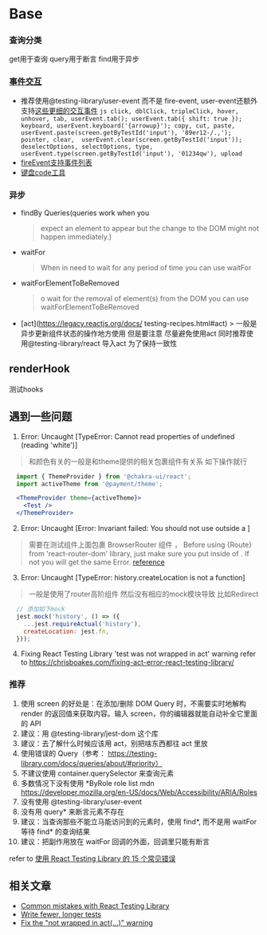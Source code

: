 # Base

### 查询分类
  get用于查询 query用于断言  find用于异步

### [事件交互](https://testing-library.com/docs/user-event/utility)

   - 推荐使用@testing-library/user-event 而不是 fire-event, user-event还额外支持[这些更细的交互事件](https://github.com/testing-library/user-event/blob/main/src/setup/api.ts)
    ```js
      click,
      dblClick,
      tripleClick,
      hover,
      unhover,
      tab, userEvent.tab(); userEvent.tab({ shift: true });
      keyboard, userEvent.keyboard('{arrowup}');
      copy,
      cut,
      paste, userEvent.paste(screen.getByTestId('input'), '89er12-/.,');
      pointer,
      clear,  userEvent.clear(screen.getByTestId('input'));
      deselectOptions,
      selectOptions,
      type,  userEvent.type(screen.getByTestId('input'), '01234qw'),
      upload
    ```
   - [fireEvent支持事件列表](https://github.com/testing-library/dom-testing-library/blob/main/src/event-map.js)
   - [键盘code工具](https://www.toptal.com/developers/keycode)

### 异步
  - findBy Queries(queries work when you 
    > expect an element to appear but the change to the DOM might not happen immediately.)
  
  - waitFor
  
    > When in need to wait for any period of time you can use waitFor

  - waitForElementToBeRemoved
    > o wait for the removal of element(s) from the DOM you can use waitForElementToBeRemoved

   - [act](https://legacy.reactjs.org/docs/  testing-recipes.html#act)
    > 一般是异步更新组件状态的操作地方使用 但是要注意 尽量避免使用act 同时推荐使用@testing-library/react 导入act 为了保持一致性

## renderHook
 测试hooks

## 遇到一些问题

1. Error: Uncaught [TypeError: Cannot read properties of undefined (reading 'white')]

> 和颜色有关的一般是和theme提供的相关包裹组件有关系 如下操作就行
```jsx
  import { ThemeProvider } from '@chakra-ui/react';
  import activeTheme from '@payment/theme';

  <ThemeProvider theme={activeTheme}>
    <Test />
  </ThemeProvider>
```

2. Error: Uncaught [Error: Invariant failed: You should not use <Link> outside a <Router>]
  
> 需要在测试组件上面包裹 BrowserRouter 组件 ， Before using {Route} from 'react-router-dom' library, just make sure you put <Route> inside of <BrowserRouter>. If not you will get the same Error.
[reference](https://github.com/marmelab/react-admin/issues/3078)

3. Error: Uncaught [TypeError: history.createLocation is not a function]
> 一般是使用了router高阶组件 然后没有相应的mock模块导致  比如Redirect
```jsx
  // 添加如下mock
  jest.mock('history', () => ({
    ...jest.requireActual('history'),
    createLocation: jest.fn,
  }));
```
4. Fixing React Testing Library 'test was not wrapped in act' warning
   refer to https://chrisboakes.com/fixing-act-error-react-testing-library/

### 推荐
1. 使用 screen 的好处是：在添加/删除 DOM Query 时，不需要实时地解构 render 的返回值来获取内容。输入 screen，你的编辑器就能自动补全它里面的 API 
2. 建议：用 @testing-library/jest-dom 这个库
3. 建议：去了解什么时候应该用 act，别把啥东西都往 act 里放
4. 使用错误的 Query（参考： https://testing-library.com/docs/queries/about/#priority）
5. 不建议使用 container.querySelector 来查询元素
6. 多数情况下没有使用 *ByRole role list mdn https://developer.mozilla.org/en-US/docs/Web/Accessibility/ARIA/Roles
7. 没有使用 @testing-library/user-event
8. 没有用 query* 来断言元素不存在
9. 建议：当查询那些不能立马能访问到的元素时，使用 find*, 而不是用 waitFor 等待 find* 的查询结果
10. 建议：把副作用放在 waitFor 回调的外面，回调里只能有断言

refer to [使用 React Testing Library 的 15 个常见错误](https://mp.weixin.qq.com/s/pgdcDNjDGPgNq76Zh_dZxg)

## 相关文章
- [Common mistakes with React Testing Library](https://kentcdodds.com/blog/common-mistakes-with-react-testing-library#wrapping-things-in-act-unnecessarily)
- [Write fewer, longer tests](https://kentcdodds.com/blog/write-fewer-longer-tests)
- [Fix the "not wrapped in act(...)" warning](https://kentcdodds.com/blog/fix-the-not-wrapped-in-act-warning)
